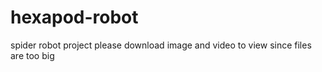 # hexapod-robot
 spider robot project
please download image and video to view since files are too big
